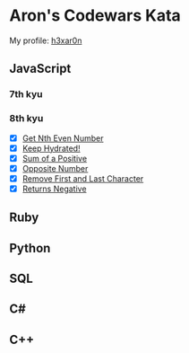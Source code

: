 # Aron's Codewars Kata

My profile: [h3xar0n](https://www.codewars.com/users/h3xar0n)

## JavaScript

### 7th kyu

### 8th kyu

- [x] [Get Nth Even Number](https://www.codewars.com/kata/5933a1f8552bc2750a0000ed)
- [x] [Keep Hydrated!](https://www.codewars.com/kata/582cb0224e56e068d800003c)
- [x] [Sum of a Positive](https://www.codewars.com/kata/5715eaedb436cf5606000381)
- [x] [Opposite Number](https://www.codewars.com/kata/56dec885c54a926dcd001095)
- [x] [Remove First and Last Character](https://www.codewars.com/kata/56bc28ad5bdaeb48760009b0)
- [x] [Returns Negative](https://www.codewars.com/kata/55685cd7ad70877c23000102)

## Ruby

## Python

## SQL

## C#

## C++
